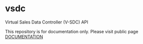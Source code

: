 # vsdc
Virtual Sales Data Controller (V-SDC) API

This repository is for documentation only. Please visit public page [DOCUMENTATION](https://avatartechnologies.github.io/vsdc/)
